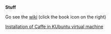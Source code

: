 __Stuff__

Go see the [wiki](wiki) (click the book icon on the right)

[Installation of Caffe in KUbuntu virtual machine](https://github.com/BVLC/caffe/wiki/Ubuntu-14.04-VirtualBox-VM)
